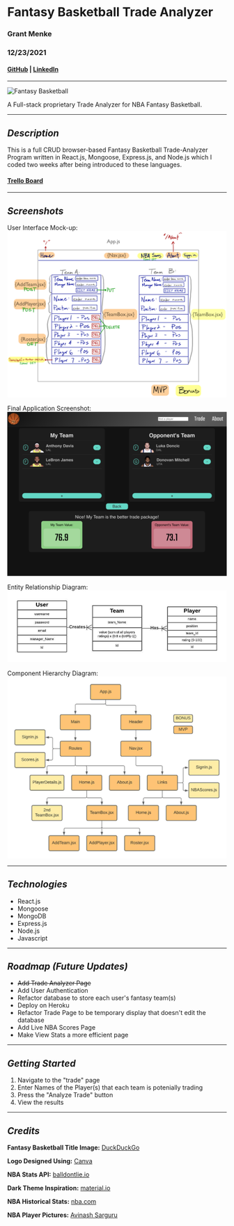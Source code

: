 # **Fantasy Basketball Trade Analyzer**

### Grant Menke

### 12/23/2021

#### [GitHub](https://github.com/gmenke54) | [LinkedIn](https://www.linkedin.com/in/grant-menke-b81490223/)

---

![**Fantasy Basketball**](https://www.legitgamblingsites.com/wp-content/uploads/2017/09/Fantasy-Basketball-with-court1-1024x499.jpg)

A Full-stack proprietary Trade Analyzer for NBA Fantasy Basketball.

---

## **_Description_**

This is a full CRUD browser-based Fantasy Basketball Trade-Analyzer Program written in React.js, Mongoose, Express.js, and Node.js which I coded two weeks after being introduced to these languages.

#### [Trello Board](https://trello.com/b/AJQwrIwD/fbb-trade-analyzer-build)

---

## **_Screenshots_**

User Interface Mock-up:
![**mockup**](resources/mockUp.jpeg)

Final Application Screenshot:
![**screenshot**](resources/screenshot.png)

Entity Relationship Diagram:
![**ERD**](resources/ERD.jpeg)

Component Hierarchy Diagram:
![**CHD**](resources/CHD.jpeg)

---

## **_Technologies_**

- React.js
- Mongoose
- MongoDB
- Express.js
- Node.js
- Javascript

---

## **_Roadmap (Future Updates)_**

- ~~Add Trade Analyzer Page~~
- Add User Authentication
- Refactor database to store each user's fantasy team(s)
- Deploy on Heroku
- Refactor Trade Page to be temporary display that doesn't edit the database
- Add Live NBA Scores Page
- Make View Stats a more efficient page

---

## **_Getting Started_**

<!-- ADD DEPLOYED LINK HERE: -->
<!-- #### [Deployed on Heroku](grantopoly.surge.sh/) -->

1. Navigate to the "trade" page
2. Enter Names of the Player(s) that each team is potenially trading
3. Press the "Analyze Trade" button
4. View the results

---

## **_Credits_**

**Fantasy Basketball Title Image:** [DuckDuckGo](https://www.legitgamblingsites.com/wp-content/uploads/2017/09/Fantasy-Basketball-with-court1-1024x499.jpg)

**Logo Designed Using:** [Canva](https://www.canva.com/)

**NBA Stats API:** [balldontlie.io](https://www.balldontlie.io/#introduction)

**Dark Theme Inspiration:** [material.io](https://material.io/design/color/dark-theme.html)

**NBA Historical Stats:** [nba.com](https://www.nba.com/stats/alltime/#!?SeasonType=Regular%20Season&PerMode=PerGame)

**NBA Player Pictures:** [Avinash Sarguru](https://medium.com/@avinash.sarguru/getting-nba-player-pictures-for-you-application-6106d5530943)
